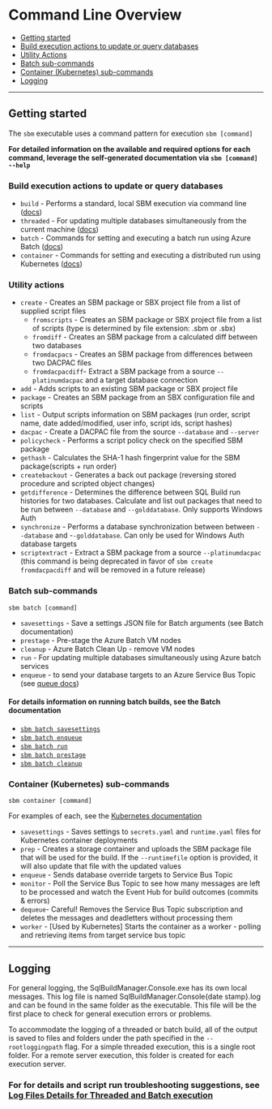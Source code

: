 
# Command Line Overview

- [Getting started](#getting-started)
- [Build execution actions to update or query databases](#build-execution-actions-to-update-or-query-databases)
- [Utility Actions](#utility-actions)
- [Batch sub-commands](#batch-sub-commands)
- [Container (Kubernetes) sub-commands](#container--kubernetes--sub-commands)
- [Logging](#logging)

----

## Getting started

The `sbm` executable uses a command pattern for execution `sbm [command]`

**For detailed information on the available and required options for each command, leverage the self-generated documentation via `sbm [command] --help`**

### Build execution actions to update or query databases

- `build` - Performs a standard, local SBM execution via command line ([docs](local_build.md))
- `threaded` - For updating multiple databases simultaneously from the current machine ([docs](threaded_build.md))
- `batch` - Commands for setting and executing a batch run using Azure Batch ([docs](azure_batch.md))
- `container` - Commands for setting and executing a distributed run using Kubernetes ([docs](kubernetes.md))

### Utility actions

- `create` - Creates an SBM package or SBX project file from a list of supplied script files
  - `fromscripts` - Creates an SBM package or SBX project file from a list of scripts (type is determined by file extension: .sbm or .sbx)
  - `fromdiff` - Creates an SBM package from a calculated diff between two databases
  - `fromdacpacs` - Creates an SBM package from differences between two DACPAC files
  - `fromdacpacdiff`- Extract a SBM package from a source `--platinumdacpac` and a target database connection
- `add` - Adds scripts to an existing SBM package or SBX project file
- `package` - Creates an SBM package from an SBX configuration file and scripts
- `list` - Output scripts information on SBM packages (run order, script name, date added/modified, user info, script ids, script hashes)
- `dacpac` - Create a DACPAC file from the source `--database` and `--server`
- `policycheck` - Performs a script policy check on the specified SBM package
- `gethash` - Calculates the SHA-1 hash fingerprint value for the SBM package(scripts + run order)
- `createbackout` - Generates a back out package (reversing stored procedure and scripted object changes)
- `getdifference` - Determines the difference between SQL Build run histories for two databases. Calculate and list out packages that need to be run between `--database` and `--golddatabase`. Only supports Windows Auth
- `synchronize` - Performs a database synchronization between between `--database` and -`-golddatabase`. Can only be used for Windows Auth database targets
- `scriptextract` - Extract a SBM package from a source `--platinumdacpac` (this command is being deprecated in favor of `sbm create fromdacpacdiff` and will be removed in a future release)

### Batch sub-commands

`sbm batch [command]`

- `savesettings` - Save a settings JSON file for Batch arguments (see Batch documentation)
- `prestage` - Pre-stage the Azure Batch VM nodes
- `cleanup` - Azure Batch Clean Up - remove VM nodes
- `run` - For updating multiple databases simultaneously using Azure batch services
- `enqueue` - to send your database targets to an Azure Service Bus Topic (see [queue docs](override_options.md#service-bus-topic))

#### For details information on running batch builds, see the Batch documentation

- [`sbm batch savesettings`](azure_batch.md#settings-file)
- [`sbm batch enqueue`](azure_batch.md#2-queue-the-database-targets)
- [`sbm batch run`](azure_batch.md#3-execute-batch-build)
- [`sbm batch prestage`](azure_batch.md#1-pre-stage-the-azure-batch-pool-vms)
- [`sbm batch cleanup`](azure_batch.md#5-cleanup-post-build)

### Container (Kubernetes) sub-commands

`sbm container [command]`

For examples of each, see the [Kubernetes documentation](kubernetes.md)

- `savesettings` - Saves settings to `secrets.yaml` and `runtime.yaml` files for Kubernetes container deployments
- `prep` - Creates a storage container and uploads the SBM package file that will be used for the build. If the `--runtimefile` option is provided, it will also update that file with the updated values
- `enqueue` - Sends database override targets to Service Bus Topic
- `monitor` - Poll the Service Bus Topic to see how many messages are left to be processed and watch the Event Hub for build outcomes (commits & errors)
- `dequeue`- Careful! Removes the Service Bus Topic subscription and deletes the messages and deadletters without processing them
- `worker` - [Used by Kubernetes] Starts the container as a worker - polling and retrieving items from target service bus topic

----

## Logging

For general logging, the
SqlBuildManager.Console.exe has its own local messages. This log file is
named SqlBuildManager.Console{date stamp}.log and can be found in the same folder as
the executable. This file will be the first place to check for general
execution errors or problems.

To accommodate the logging of a threaded or batch build, all of the output is
saved to files and folders under the path specified in
the `--rootloggingpath` flag. For a simple threaded execution, this is a
single root folder. For a remote server execution, this folder is
created for each execution server.

### For for details and script run troubleshooting suggestions, see [Log Files Details for Threaded and Batch execution](threaded_and_batch_logs.md)